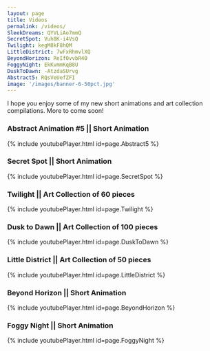 ```yaml
---
layout: page
title: Videos
permalink: /videos/
SleekDreams: QYVLiAo7mmQ
SecretSpot: Vuh8K-i4VsQ
Twilight: kegM8kF8hQM
LittleDistrict: 7wFxRhmvlXQ
BeyondHorizon: ReIf0vvbR40
FoggyNight: EkKvmmKqB8U
DuskToDawn: -AtzdaSUrvg
Abstract5: RQsVeUefZFI
image: '/images/banner-6-50pct.jpg'
---
```


I hope you enjoy some of my new short animations and art collection compilations. More to come soon!

### Abstract Animation #5 || Short Animation
{% include youtubePlayer.html id=page.Abstract5 %}  
  
### Secret Spot || Short Animation
{% include youtubePlayer.html id=page.SecretSpot %}  
  
### Twilight || Art Collection of 60 pieces
{% include youtubePlayer.html id=page.Twilight %}  
  
### Dusk to Dawn || Art Collection of 100 pieces
{% include youtubePlayer.html id=page.DuskToDawn %}  
  
### Little District || Art Collection of 50 pieces
{% include youtubePlayer.html id=page.LittleDistrict %}  
  
### Beyond Horizon || Short Animation
{% include youtubePlayer.html id=page.BeyondHorizon %}  
  
### Foggy Night || Short Animation
{% include youtubePlayer.html id=page.FoggyNight %}  
  
